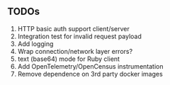 ## TODOs

1. HTTP basic auth support client/server
1. Integration test for invalid request payload
1. Add logging
1. Wrap connection/network layer errors?
1. text (base64) mode for Ruby client
1. Add OpenTelemetry/OpenCensus instrumentation
1. Remove dependence on 3rd party docker images
